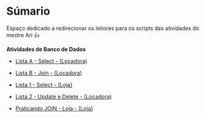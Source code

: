 # Súmario

Espaço dedicado a redirecionar os leitores para os scripts das atividades do mestre Ari :+1: 

**Atividades de Banco de Dados**

- <a href='https://github.com/charlon-156/MySQL/blob/main/Databases/Locadora/Lista_A_(Select).sql'>Lista A - Select - (Locadora)</a>

- <a href='https://github.com/charlon-156/MySQL/blob/main/Databases/Locadora/Lista_B_(Join).sql'>Lista B - Join - (Locadora)</a>

- <a href='https://github.com/charlon-156/MySQL/blob/main/Databases/Loja/Lista%201%20(Loja).sql'> Lista 1 - Select - (Loja)</a>

- <a href='https://github.com/charlon-156/MySQL/blob/main/Databases/Locadora/UPDATE%20and%20DELETE%20-%201.sql'>Lista 2 - Update e Delete - (Locadora)</a>

- <a href='https://github.com/charlon-156/MySQL/blob/main/Databases/Loja/Praticando_Join.sql'>Praticando JOIN - Loja - (Loja) </a>